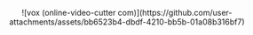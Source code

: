 <p align="center">
![vox (online-video-cutter com)](https://github.com/user-attachments/assets/bb6523b4-dbdf-4210-bb5b-01a08b316bf7)
</p>
